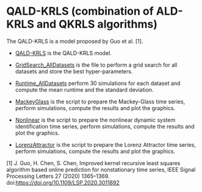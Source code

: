 # QALD-KRLS (combination of ALD-KRLS and QKRLS algorithms)

The QALD-KRLS is a model proposed by Guo et al. [1].

- [QALD-KRLS](https://github.com/kaikerochaalves/QALD-KRLS/blob/fbee73b7bb0cf656134f8b5df1f40c1e9e126584/Model/QALD_KRLS.py) is the QALD-KRLS model.

- [GridSearch_AllDatasets](https://github.com/kaikerochaalves/QALD-KRLS/blob/fbee73b7bb0cf656134f8b5df1f40c1e9e126584/GridSearch_AllDatasets.py) is the file to perform a grid search for all datasets and store the best hyper-parameters.

- [Runtime_AllDatasets](https://github.com/kaikerochaalves/QALD-KRLS/blob/fbee73b7bb0cf656134f8b5df1f40c1e9e126584/Runtime_AllDatasets.py) perform 30 simulations for each dataset and compute the mean runtime and the standard deviation.

- [MackeyGlass](https://github.com/kaikerochaalves/QALD-KRLS/blob/fbee73b7bb0cf656134f8b5df1f40c1e9e126584/MackeyGlass.py) is the script to prepare the Mackey-Glass time series, perform simulations, compute the results and plot the graphics. 

- [Nonlinear](https://github.com/kaikerochaalves/QALD-KRLS/blob/fbee73b7bb0cf656134f8b5df1f40c1e9e126584/Nonlinear.py) is the script to prepare the nonlinear dynamic system identification time series, perform simulations, compute the results and plot the graphics.

- [LorenzAttractor](https://github.com/kaikerochaalves/QALD-KRLS/blob/fbee73b7bb0cf656134f8b5df1f40c1e9e126584/LorenzAttractor.py) is the script to prepare the Lorenz Attractor time series, perform simulations, compute the results and plot the graphics. 

[1] J. Guo, H. Chen, S. Chen, Improved kernel recursive least squares algorithm based online prediction for nonstationary time series, IEEE Signal Processing Letters 27 (2020) 1365–1369. doi:https://doi.org/10.1109/LSP.2020.3011892
